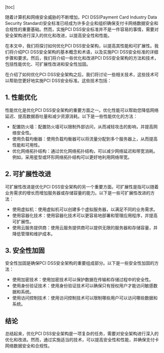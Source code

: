 
[toc]                    
                
                
随着计算机和网络安全威胁的不断增加，PCI DSS(Payment Card Industry Data Security Standard)安全标准已经成为许多企业和组织确保支付卡网络数据安全和合规性的重要基础。然而，实施PCI DSS安全标准并不是一件容易的事情，需要对安全架构进行深入的优化和改进，以提高安全性和性能。

在本文中，我们将探讨如何优化PCI DSS安全架构，以提高其性能和可扩展性。我们将介绍PCI DSS安全架构的基本概念和术语，以及实施PCI DSS安全标准的详细步骤和要求。然后，我们将介绍一些优化和改进PCI DSS安全架构的方法和技术，包括性能优化、可扩展性改进和安全性加固。

在介绍了如何优化PCI DSS安全架构之后，我们将讨论一些相关技术，这些技术可以帮助您更好地实施PCI DSS安全标准。这些技术包括：

## 1. 性能优化

性能优化是优化PCI DSS安全架构的重要方面之一。优化性能可以帮助您降低网络延迟、提高数据吞吐量和减少资源消耗。以下是一些性能优化的方法：

- 配置防火墙：配置防火墙可以限制外部访问，从而减轻攻击的影响，并提高网络安全性。
- 使用负载均衡器：使用负载均衡器可以将流量分配到多个服务器上，从而提高性能和可用性。
- 优化网络拓扑结构：通过优化网络拓扑结构，可以减少网络延迟和带宽消耗。例如，采用星型或环形网络拓扑结构可以更好地利用网络带宽。

## 2. 可扩展性改进

可扩展性改进是优化PCI DSS安全架构的另一个重要方面。可扩展性是指可以随着业务需求的增长而增加服务器或存储容量的能力。以下是一些可扩展性改进的方法：

- 使用虚拟机：使用虚拟机可以创建多个虚拟服务器，以满足不同的业务需求。
- 使用容器化技术：使用容器化技术可以更容易地部署和管理应用程序，并提高可扩展性。
- 使用云服务提供商：使用云服务提供商可以提供无限的服务器和存储容量，并降低管理和维护成本。

## 3. 安全性加固

安全性加固是确保PCI DSS安全架构的重要组成部分。以下是一些安全性加固的方法：

- 使用加密技术：使用加密技术可以保护数据在传输和存储过程中的安全性。
- 使用身份验证技术：使用身份验证技术可以确保只有授权用户才能访问敏感数据和系统。
- 使用访问控制技术：使用访问控制技术可以限制哪些用户可以访问哪些数据和系统。

## 结论

总结起来，优化PCI DSS安全架构是一项复杂的任务，需要对安全架构进行深入的优化和改进。然而，通过实施适当的技术，可以提高安全性和性能，并确保支付卡网络数据安全和合规性。

